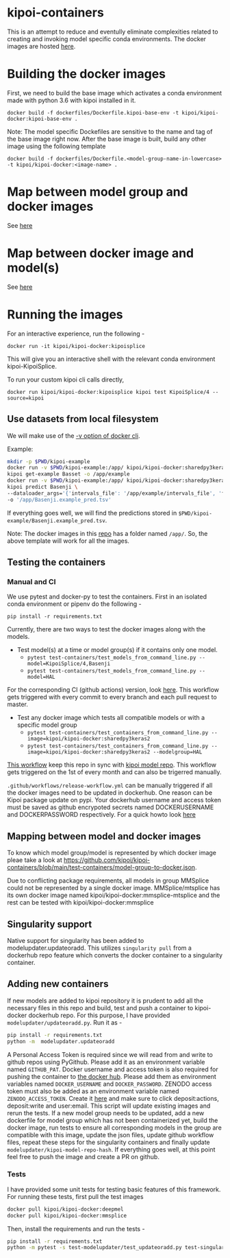 # kipoi-containers
This is an attempt to reduce  and eventully eliminate complexities related to creating and invoking model specific conda environments. The docker images are hosted 
[here](https://hub.docker.com/repository/docker/kipoi/kipoi-docker).

# Building the docker images

First, we need to build the base image which activates a conda environment made with python 3.6 with kipoi installed in it.
```
docker build -f dockerfiles/Dockerfile.kipoi-base-env -t kipoi/kipoi-docker:kipoi-base-env .
```
Note: The model specific Dockefiles are sensitive to the name and tag of the base image right now. 
After the base image is built, build any other image using the following template
```
docker build -f dockerfiles/Dockerfile.<model-group-name-in-lowercase> -t kipoi/kipoi-docker:<image-name> .
```
# Map between model group and docker images

See [here](https://github.com/kipoi/kipoi-containers/blob/main/test-containers/model-group-to-docker.json)

# Map between docker image and model(s)

See [here](https://github.com/kipoi/kipoi-containers/blob/main/test-containers/docker-to-model.json)


# Running the images
For an interactive experience, run the following -
```
docker run -it kipoi/kipoi-docker:kipoisplice
```
This will give you an interactive shell with the relevant conda environment kipoi-KipoiSplice.

To run your custom kipoi cli calls directly,
```
docker run kipoi/kipoi-docker:kipoisplice kipoi test KipoiSplice/4 --source=kipoi
```

## Use datasets from local filesystem

We will make use of the [-v option of docker cli](https://docs.docker.com/storage/volumes/#choose-the--v-or---mount-flag). 

Example: 

```bash
mkdir -p $PWD/kipoi-example 
docker run -v $PWD/kipoi-example:/app/ kipoi/kipoi-docker:sharedpy3keras2 \
kipoi get-example Basset -o /app/example 
docker run -v $PWD/kipoi-example:/app/ kipoi/kipoi-docker:sharedpy3keras2 \
kipoi predict Basenji \
--dataloader_args='{'intervals_file': '/app/example/intervals_file', 'fasta_file': '/app/example/fasta_file'}' \
-o '/app/Basenji.example_pred.tsv' 
```

If everything goes well, we will find the predictions stored in ```$PWD/kipoi-example/Basenji.example_pred.tsv```.

Note: The docker images in this [repo](https://hub.docker.com/repository/docker/kipoi/kipoi-docker) has a folder named ```/app/```. 
So, the above template will work for all the images.

## Testing the containers

### Manual and CI

We use pytest and docker-py to test the containers.
First in an isolated conda environment or pipenv do the following -
```
pip install -r requirements.txt
```

Currently, there are two ways to test the docker images along with the models.

- Test model(s) at a time or model group(s) if it contains only one model.
  - ```pytest test-containers/test_models_from_command_line.py --model=KipoiSplice/4,Basenji```
  - ```pytest test-containers/test_models_from_command_line.py --model=HAL```

For the corresponding CI (github actions) version, look [here](https://github.com/kipoi/kipoi-containers/blob/main/.github/workflows/test-images.yml).
This workflow gets triggered with every commit to every branch and each pull request to master.
 
 
- Test any docker image which tests all compatible models or with a specific model group
  - ```pytest test-containers/test_containers_from_command_line.py --image=kipoi/kipoi-docker:sharedpy3keras2```
  - ```pytest test-containers/test_containers_from_command_line.py --image=kipoi/kipoi-docker:sharedpy3keras2 --modelgroup=HAL```
  
[This workflow](https://github.com/kipoi/kipoi-containers/blob/main/.github/workflows/sync-with-model-repo.yml) keep this repo in sync with [kipoi model repo](https://github.com/kipoi/models). 
This workflow gets triggered on the 1st of every month and can also be trigerred manually.
  
```.github/workflows/release-workflow.yml``` can be manually triggered if all the docker images need to be updated in dockerhub. One reason can be Kipoi package update on pypi. Your dockerhub username and access token must be saved as github encrypoted secrets named DOCKERUSERNAME and DOCKERPASSWORD respectively. For a quick howto look [here](https://docs.github.com/en/actions/reference/encrypted-secrets) 

## Mapping between model and docker images

To know which model group/model is represented by which docker image pleae take a look at https://github.com/kipoi/kipoi-containers/blob/main/test-containers/model-group-to-docker.json.

Due to conflicting package requirements, all models in group MMSplice could not be represented by a single docker image. MMSplice/mtsplice has its own docker image named kipoi/kipoi-docker:mmsplice-mtsplice and the rest can be tested with kipoi/kipoi-docker:mmsplice

## Singularity support

Native support for singularity has been added to modelupdater.updateoradd. This utilizes ```singularity pull``` from a dockerhub repo feature which converts the docker container to a singularity container.


## Adding new containers

If new models are added to kipoi repository it is prudent to add all the necessary files in this repo and build, test and push a container to kipoi-docker dockerhub repo. For this purpose, I have provided ```modelupdater/updateoradd.py```. Run it as - 

 ```bash
 pip install -r requirements.txt
 python -m  modelupdater.updateoradd
 ```
 
 A Personal Access Token is required since we will read from and write to github repos using PyGithub. Please add it as an environment variable named ```GITHUB_PAT```. Docker username and access token is also required for pushing the container to [the docker hub](https://index.docker.io/v1/kipoi/kipoi-docker/). Please add them as environment variables named ```DOCKER_USERNAME``` and ```DOCKER_PASSWORD```. ZENODO access token must also be added as an environment variable named ```ZENODO_ACCESS_TOKEN```. Create it [here](https://zenodo.org/account/settings/applications/tokens/new/) and make sure to click deposit:actions, deposit:write and user:email. This script will update existing images and rerun the tests. If a new model group needs to be updated, add a new dockerfile for model group which has not been containerized yet, build the docker  image, run tests to ensure all corresponding models in the group are compatible with this image, update the json files, update github workflow files, repeat these steps for the singularity containers and finally update ```modelupdater/kipoi-model-repo-hash```.  If everything goes well, at this point feel free to push the image and create a PR on github.


### Tests

I have provided some unit tests for testing basic features of this framework. For running these tests, first pull the test images

```bash
docker pull kipoi/kipoi-docker:deepmel 
docker pull kipoi/kipoi-docker:mmsplice
```

Then, install the requirements and run the tests -

```bash
pip install -r requirements.txt
python -m pytest -s test-modelupdater/test_updateoradd.py test-singularity/test_singularity_modify.py
```
